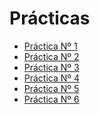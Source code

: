# Prácticas 

- [Práctica Nº 1][1P]
- [Práctica Nº 2][2P]
- [Práctica Nº 3][3P]
- [Práctica Nº 4][4P]
- [Práctica Nº 5]()
- [Práctica Nº 6]()

[1P]:https://github.com/marlenelis/SWAP1516/blob/master/Practicas/practica_1.md

[2P]:https://github.com/marlenelis/SWAP1516/blob/master/Practicas/practica_2.md

[3P]:https://github.com/marlenelis/SWAP1516/blob/master/Practicas/practica_3.md

[4P]:https://github.com/marlenelis/SWAP1516/blob/master/Practicas/practica_4.md
